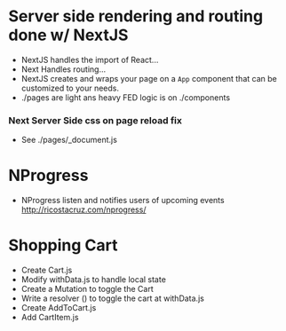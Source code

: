 # Server side rendering and routing done w/ NextJS

- NextJS handles the import of React...
- Next Handles routing...
- NextJS creates and wraps your page on a `App` component that can be customized to your needs.
- ./pages are light ans heavy FED logic is on ./components

### Next Server Side css on page reload fix

- See ./pages/\_document.js

# NProgress

- NProgress listen and notifies users of upcoming events http://ricostacruz.com/nprogress/

# Shopping Cart

- Create Cart.js
- Modify withData.js to handle local state
- Create a Mutation to toggle the Cart
- Write a resolver () to toggle the cart at withData.js
- Create AddToCart.js
- Add CartItem.js
